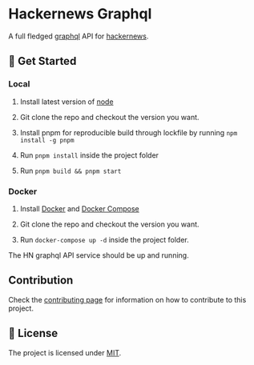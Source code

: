 # Hackernews Graphql

A full fledged [graphql](https://graphql.org/) API for [hackernews](https://news.ycombinator.com/news).

## 🚀 Get Started

### Local

1. Install latest version of [node](https://nodejs.org/en/)

2. Git clone the repo and checkout the version you want.

3. Install pnpm for reproducible build through lockfile by running `npm install -g pnpm`

4. Run `pnpm install` inside the project folder

5. Run `pnpm build && pnpm start`

### Docker

1. Install [Docker](https://docs.docker.com/engine/install/) and [Docker Compose](https://docs.docker.com/compose/install/)

2. Git clone the repo and checkout the version you want.

3. Run `docker-compose up -d` inside the project folder.

The HN graphql API service should be up and running.

## Contribution

Check the [contributing page](./CONTRIBUTING.md) for information on how to
contribute to this project.

## 📝 License

The project is licensed under [MIT](./LICENSE).
